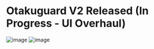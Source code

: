 # Otakuguard V2 Released (In Progress - UI Overhaul)
![image](https://github.com/user-attachments/assets/002465b2-0cc2-4395-8986-f2ad47b051ac)
![image](https://github.com/user-attachments/assets/704c9a6c-df9f-4621-a229-eec109502800)
